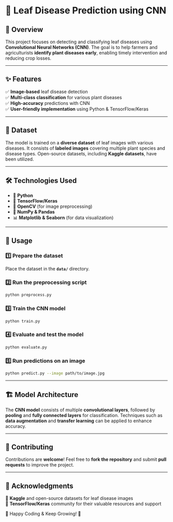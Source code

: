 # 🌿 Leaf Disease Prediction using CNN

## 📌 Overview
This project focuses on detecting and classifying leaf diseases using **Convolutional Neural Networks (CNN)**. The goal is to help farmers and agriculturists **identify plant diseases early**, enabling timely intervention and reducing crop losses.

---

## ✨ Features
✅ **Image-based** leaf disease detection  
✅ **Multi-class classification** for various plant diseases  
✅ **High-accuracy** predictions with CNN  
✅ **User-friendly implementation** using Python & TensorFlow/Keras  

---

## 📂 Dataset
The model is trained on a **diverse dataset** of leaf images with various diseases. It consists of **labeled images** covering multiple plant species and disease types. Open-source datasets, including **Kaggle datasets**, have been utilized.

---

## 🛠 Technologies Used
- 🐍 **Python**
- 🤖 **TensorFlow/Keras**
- 📸 **OpenCV** (for image preprocessing)
- 🔢 **NumPy & Pandas**
- 📊 **Matplotlib & Seaborn** (for data visualization)

---

## 🚀 Usage

### 1️⃣ Prepare the dataset
Place the dataset in the **`data/`** directory.

### 2️⃣ Run the preprocessing script
```bash
python preprocess.py
```

### 3️⃣ Train the CNN model
```bash
python train.py
```

### 4️⃣ Evaluate and test the model
```bash
python evaluate.py
```

### 5️⃣ Run predictions on an image
```bash
python predict.py --image path/to/image.jpg
```

---

## 🏗 Model Architecture
The **CNN model** consists of multiple **convolutional layers**, followed by **pooling** and **fully connected layers** for classification. Techniques such as **data augmentation** and **transfer learning** can be applied to enhance accuracy.

---

## 🤝 Contributing
Contributions are **welcome**! Feel free to **fork the repository** and submit **pull requests** to improve the project.

---

## 🙌 Acknowledgments
🔹 **Kaggle** and open-source datasets for leaf disease images  
🔹 **TensorFlow/Keras** community for their valuable resources and support  

💚 Happy Coding & Keep Growing! 🌱

